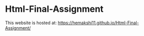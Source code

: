 # Html-Final-Assignment
This website is hosted at: https://hemakshi11.github.io/Html-Final-Assignment/
